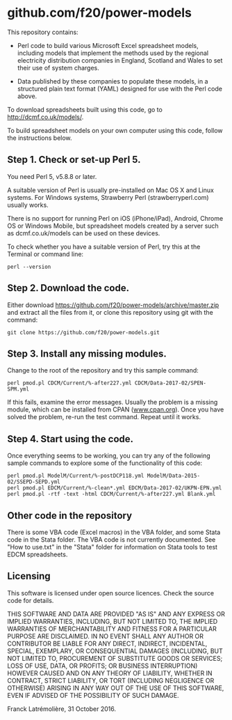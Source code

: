 github.com/f20/power-models
===========================

This repository contains:

* Perl code to build various Microsoft Excel spreadsheet models, including
models that implement the methods used by the regional electricity distribution
companies in England, Scotland and Wales to set their use of system charges.

* Data published by these companies to populate these models, in a structured
plain text format (YAML) designed for use with the Perl code above.

To download spreadsheets built using this code, go to http://dcmf.co.uk/models/.

To build spreadsheet models on your own computer using this code, follow the
instructions below.

Step 1.  Check or set-up Perl 5.
--------------------------------

You need Perl 5, v5.8.8 or later.

A suitable version of Perl is usually pre-installed on Mac OS X and Linux
systems. For Windows systems, Strawberry Perl (strawberryperl.com) usually
works.

There is no support for running Perl on iOS (iPhone/iPad), Android, Chrome OS or
Windows Mobile, but spreadsheet models created by a server such as
dcmf.co.uk/models can be used on these devices.

To check whether you have a suitable version of Perl, try this at the Terminal
or command line:

    perl --version

Step 2.  Download the code.
---------------------------

Either download https://github.com/f20/power-models/archive/master.zip and
extract all the files from it, or clone this repository using git with the
command:

    git clone https://github.com/f20/power-models.git

Step 3.  Install any missing modules.
-------------------------------------

Change to the root of the repository and try this sample command:

    perl pmod.pl CDCM/Current/%-after227.yml CDCM/Data-2017-02/SPEN-SPM.yml

If this fails, examine the error messages.  Usually the problem is a missing
module, which can be installed from CPAN (www.cpan.org).  Once you have solved
the problem, re-run the test command.  Repeat until it works.

Step 4.  Start using the code.
------------------------------

Once everything seems to be working, you can try any of the following sample
commands to explore some of the functionality of this code:

    perl pmod.pl ModelM/Current/%-postDCP118.yml ModelM/Data-2015-02/SSEPD-SEPD.yml
    perl pmod.pl EDCM/Current/%-clean*.yml EDCM/Data-2017-02/UKPN-EPN.yml
    perl pmod.pl -rtf -text -html CDCM/Current/%-after227.yml Blank.yml

Other code in the repository
----------------------------

There is some VBA code (Excel macros) in the VBA folder, and some Stata code in
the Stata folder. The VBA code is not currently documented. See "How to use.txt"
in the "Stata" folder for information on Stata tools to test EDCM spreadsheets.

Licensing
---------

This software is licensed under open source licences.
Check the source code for details.

THIS SOFTWARE AND DATA ARE PROVIDED "AS IS" AND ANY EXPRESS OR IMPLIED
WARRANTIES, INCLUDING, BUT NOT LIMITED TO, THE IMPLIED WARRANTIES OF
MERCHANTABILITY AND FITNESS FOR A PARTICULAR PURPOSE ARE DISCLAIMED. IN NO
EVENT SHALL ANY AUTHOR OR CONTRIBUTOR BE LIABLE FOR ANY DIRECT, INDIRECT,
INCIDENTAL, SPECIAL, EXEMPLARY, OR CONSEQUENTIAL DAMAGES (INCLUDING, BUT
NOT LIMITED TO, PROCUREMENT OF SUBSTITUTE GOODS OR SERVICES; LOSS OF USE,
DATA, OR PROFITS; OR BUSINESS INTERRUPTION) HOWEVER CAUSED AND ON ANY
THEORY OF LIABILITY, WHETHER IN CONTRACT, STRICT LIABILITY, OR TORT
(INCLUDING NEGLIGENCE OR OTHERWISE) ARISING IN ANY WAY OUT OF THE USE OF
THIS SOFTWARE, EVEN IF ADVISED OF THE POSSIBILITY OF SUCH DAMAGE.

Franck Latrémolière, 31 October 2016.
